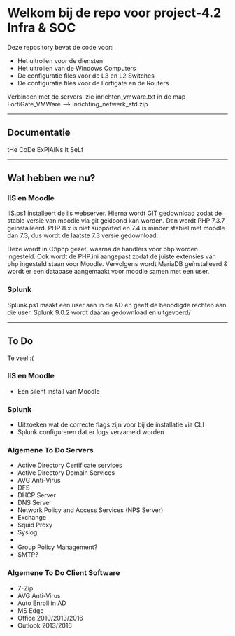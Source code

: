 # Welkom bij de repo voor project-4.2 Infra & SOC
Deze repository bevat de code voor:
* Het uitrollen voor de diensten
* Het uitrollen van de Windows Computers
* De configuratie files voor de L3 en L2 Switches
* De configuratie files voor de Fortigate en de Routers


Verbinden met de servers: zie inrichten_vmware.txt in de map FortiGate_VMWare --> inrichting_netwerk_std.zip

---

## Documentatie

tHe CoDe ExPlAiNs It SeLf

---

## Wat hebben we nu?

### IIS en Moodle

IIS.ps1 installeert de iis webserver. Hierna wordt GIT gedownload zodat de stable versie van moodle via git gekloond kan worden. Dan wordt PHP 7.3.7 geinstalleerd. PHP 8.x is niet supported en 7.4 is minder stabiel met moodle dan 7.3, dus wordt de laatste 7.3 versie gedownload. 

Deze wordt in C:\php gezet, waarna de handlers voor php worden ingesteld. Ook wordt de PHP.ini aangepast zodat de juiste extensies van php ingesteld staan voor Moodle. Vervolgens wordt MariaDB geïnstalleerd & wordt er een database aangemaakt voor moodle samen met een user.

### Splunk

Splunk.ps1 maakt een user aan in de AD en geeft de benodigde rechten aan die user. Splunk 9.0.2 wordt daaran gedownload en uitgevoerd/


---

## To Do

Te veel :(

### IIS en Moodle

* Een silent install van Moodle

### Splunk

* Uitzoeken wat de correcte flags zijn voor bij de installatie via CLI
* Splunk configureren dat er logs verzameld worden

### Algemene To Do Servers

* Active Directory Certificate services
* Active Directory Domain Services
* AVG Anti-Virus
* DFS
* DHCP Server
* DNS Server
* Network Policy and Access Services (NPS Server)
* Exchange
* Squid Proxy
* Syslog
* 
* Group Policy Management?
* SMTP?

### Algemene To Do Client Software

* 7-Zip
* AVG Anti-Virus
* Auto Enroll in AD
* MS Edge
* Office 2010/2013/2016
* Outlook 2013/2016




